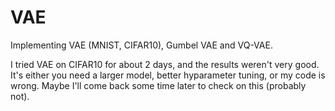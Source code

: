 # VAE

Implementing VAE (MNIST, CIFAR10), Gumbel VAE and VQ-VAE.

I tried VAE on CIFAR10 for about 2 days, and the results weren't very good. It's either you need a larger model, better hyparameter tuning, or my code is wrong. Maybe I'll come back some time later to check on this (probably not).
